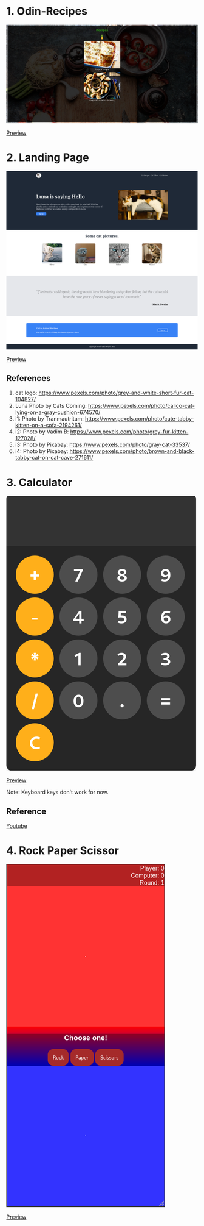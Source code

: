 # 1. Odin-Recipes

![Recipe Index](Screenshots/Recipe-index.png)

[Preview](https://htmlpreview.github.io/?https://github.com/sameepkat/Web/blob/main/odin-recipes/index.html)

# 2. Landing Page
![Landing Page](Screenshots/LandingPage.png)

[Preview](https://htmlpreview.github.io/?https://github.com/sameepkat/Web/blob/main/LandingPage/index.html)

## References
1. cat logo: https://www.pexels.com/photo/grey-and-white-short-fur-cat-104827/
2. Luna Photo by Cats Coming: https://www.pexels.com/photo/calico-cat-lying-on-a-gray-cushion-674570/
3. i1: Photo by Tranmautritam: https://www.pexels.com/photo/cute-tabby-kitten-on-a-sofa-2194261/
4. i2: Photo by Vadim B: https://www.pexels.com/photo/grey-fur-kitten-127028/
5. i3: Photo by Pixabay: https://www.pexels.com/photo/gray-cat-33537/
6. i4: Photo by Pixabay: https://www.pexels.com/photo/brown-and-black-tabby-cat-on-cat-cave-271611/ 

# 3. Calculator
![Calculator](Screenshots/Calculator.png)

[Preview](https://htmlpreview.github.io/?https://github.com/sameepkat/Web/blob/main/Calculator/index.html)

Note: Keyboard keys don't work for now.

## Reference
[Youtube](https://youtu.be/I5kj-YsmWjM)

# 4. Rock Paper Scissor
![Rock-Paper-Scissor](Screenshots/Rock-paper-scissor.png)

[Preview](https://htmlpreview.github.io/?https://github.com/sameepkat/Web/blob/main/Rock-Paper-Scissor/index.html)